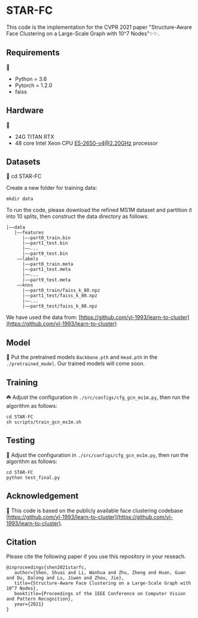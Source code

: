 # STAR-FC #
This code is the implementation for the CVPR 2021 paper "Structure-Aware Face Clustering on a Large-Scale Graph with 10^7 Nodes":sparkles::sparkles:. 

## Requirements ##
:information_desk_person:
 - Python = 3.6 
 - Pytorch = 1.2.0
 - faiss

## Hardware ##
:fairy:

- 24G TITAN RTX
- 48 core Intel Xeon CPU E5-2650-v4@2.20GHz processor

## Datasets ##
:cake: 
    cd STAR-FC

Create a new folder for training data:

    mkdir data

To run the code, please download the refined MS1M dataset and partition it into 10 splits, then construct the data directory as follows:

    |——data
       |——features
          |——part0_train.bin
          |——part1_test.bin
          |——...
    	  |——part9_test.bin
        ——labels
          |——part0_train.meta
          |——part1_test.meta
          |——...
          |——part9_test.meta
        ——knns
          |——part0_train/faiss_k_80.npz
          |——part1_test/faiss_k_80.npz
          |——...
          |——part9_test/faiss_k_80.npz
 We have used the data from: [https://github.com/yl-1993/learn-to-cluster](https://github.com/yl-1993/learn-to-cluster)

## Model ##
:candy:
Put the pretrained models `Backbone.pth` and `Head.pth` in the `./pretrained_model`.
Our trained models will come soon.

## Training ##
:shamrock:
Adjust the configuration in `./src/configs/cfg_gcn_ms1m.py`, then run the algorithm as follows:

    cd STAR-FC
    sh scripts/train_gcn_ms1m.sh


## Testing ##
:cactus:
Adjust the configuration in `./src/configs/cfg_gcn_ms1m.py`, then run the algorithm as follows:

    cd STAR-FC
    python test_final.py


## Acknowledgement ##
:cupcake:
This code is based on the publicly available face clustering codebase [https://github.com/yl-1993/learn-to-cluster](https://github.com/yl-1993/learn-to-cluster).


## Citation ##
Please cite the following paper if you use this repository in your reseach.

```
@inproceedings{shen2021starfc,
   author={Shen, Shuai and Li, Wanhua and Zhu, Zheng and Huan, Guan and Du, Dalong and Lu, Jiwen and Zhou, Jie},
   title={Structure-Aware Face Clustering on a Large-Scale Graph with 10^7 Nodes},
   booktitle={Proceedings of the IEEE Conference on Computer Vision and Pattern Recognition},
   year={2021}
}
```
